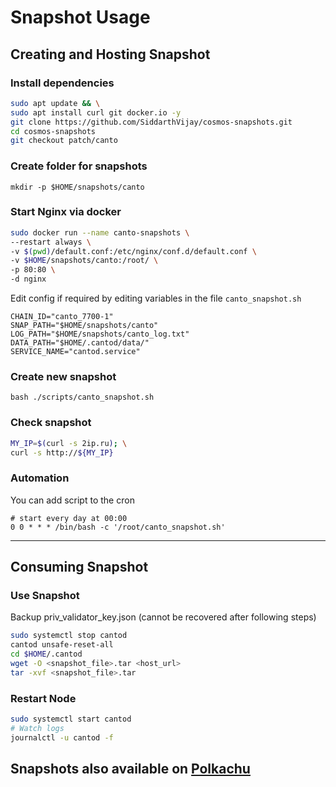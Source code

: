 # Snapshot Usage

## Creating and Hosting Snapshot

### Install dependencies  
```bash
sudo apt update && \
sudo apt install curl git docker.io -y
git clone https://github.com/SiddarthVijay/cosmos-snapshots.git
cd cosmos-snapshots
git checkout patch/canto
```

### Create folder for snapshots  
`mkdir -p $HOME/snapshots/canto`

### Start Nginx via docker  
```bash
sudo docker run --name canto-snapshots \
--restart always \
-v $(pwd)/default.conf:/etc/nginx/conf.d/default.conf \
-v $HOME/snapshots/canto:/root/ \
-p 80:80 \
-d nginx
```

Edit config if required by editing variables in the file `canto_snapshot.sh`  
```
CHAIN_ID="canto_7700-1"
SNAP_PATH="$HOME/snapshots/canto"
LOG_PATH="$HOME/snapshots/canto_log.txt"
DATA_PATH="$HOME/.cantod/data/"
SERVICE_NAME="cantod.service"
```

### Create new snapshot  
`bash ./scripts/canto_snapshot.sh`  

### Check snapshot  
```bash
MY_IP=$(curl -s 2ip.ru); \
curl -s http://${MY_IP}
```

### Automation  
You can add script to the cron  
```cron
# start every day at 00:00
0 0 * * * /bin/bash -c '/root/canto_snapshot.sh'
```
---

## Consuming Snapshot

### Use Snapshot
Backup priv_validator_key.json (cannot be recovered after following steps)

```bash
sudo systemctl stop cantod
cantod unsafe-reset-all
cd $HOME/.cantod
wget -O <snapshot_file>.tar <host_url>
tar -xvf <snapshot_file>.tar 
```

### Restart Node
```bash
sudo systemctl start cantod
# Watch logs
journalctl -u cantod -f
```

Snapshots also available on [Polkachu](https://polkachu.com/tendermint_snapshots/canto)
---
